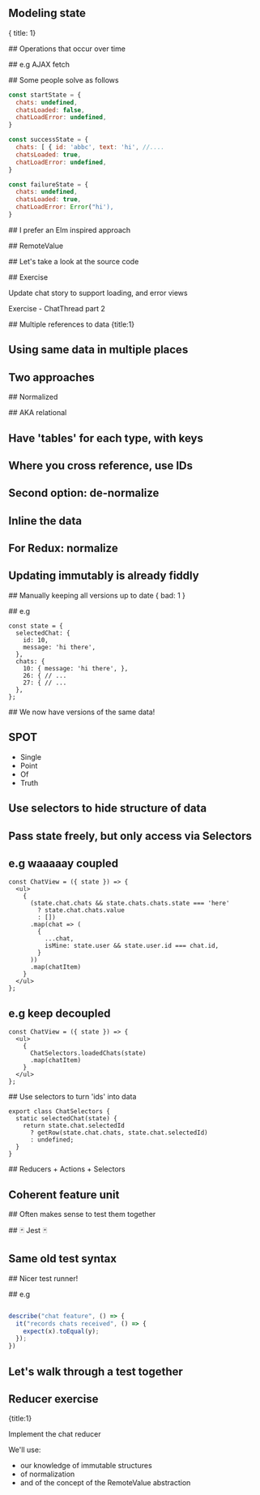 ## Modeling state
{ title: 1}

## Operations that occur over time

## e.g AJAX fetch

## Some people solve as follows

```javascript
const startState = {
  chats: undefined, 
  chatsLoaded: false,
  chatLoadError: undefined,
}

const successState = {
  chats: [ { id: 'abbc', text: 'hi', //....
  chatsLoaded: true,
  chatLoadError: undefined,
}

const failureState = {
  chats: undefined,
  chatsLoaded: true,
  chatLoadError: Error("hi'),
}
```

## I prefer an Elm inspired approach

## RemoteValue

## Let's take a look at the source code


## Exercise

  Update chat story to support loading, and error views

  Exercise - ChatThread part 2 


## Multiple references to data
{title:1}

## Using same data in multiple places

## Two approaches

## Normalized

## AKA relational

## Have 'tables' for each type, with keys

## Where you cross reference, use IDs

## Second option: de-normalize

## Inline the data

## For Redux: normalize

## Updating immutably is already fiddly

## Manually keeping all versions up to date
{ bad: 1 }

## e.g

    const state = {
      selectedChat: {
        id: 10,
        message: 'hi there', 
      },
      chats: {
        10: { message: 'hi there', },
        26: { // ...
        27: { // ...
      },
    };

## We now have versions of the same data!

## SPOT

- Single
- Point
- Of
- Truth

## Use selectors to hide structure of data

## Pass state freely, but only access via Selectors

## e.g waaaaay coupled


    const ChatView = ({ state }) => {
      <ul>
        {
          (state.chat.chats && state.chats.chats.state === 'here'
            ? state.chat.chats.value
            : [])
          .map(chat => (
            {
              ...chat,
              isMine: state.user && state.user.id === chat.id,
            }
          ))
          .map(chatItem)
        }
      </ul>
    };

## e.g keep decoupled


    const ChatView = ({ state }) => {
      <ul>
        {
          ChatSelectors.loadedChats(state)
          .map(chatItem)
        }
      </ul>
    };

## Use selectors to turn 'ids' into data

    export class ChatSelectors {
      static selectedChat(state) {
        return state.chat.selectedId
          ? getRow(state.chat.chats, state.chat.selectedId)
          : undefined;
      }
    }

## Reducers + Actions + Selectors

## Coherent feature unit

## Often makes sense to test them together

## 🃏 Jest 🃏

## Same old test syntax

## Nicer test runner!

## e.g


```javascript

describe("chat feature", () => {
  it("records chats received", () => {
    expect(x).toEqual(y);
  });
})
```

## Let's walk through a test together

## Reducer exercise
{title:1}

  Implement the chat reducer

  We'll use:
  - our knowledge of immutable structures
  - of normalization
  - and of the concept of the RemoteValue abstraction

